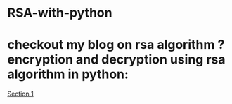# RSA-with-python
# checkout my blog on rsa algorithm ? encryption and decryption using rsa algorithm in python:
<a name="section-1"></a> 
[Section 1](https://medium.com/@p627997/rsa-algorithm-encryption-decryption-using-rsa-algorithm-in-python-12bbc9652d41)
